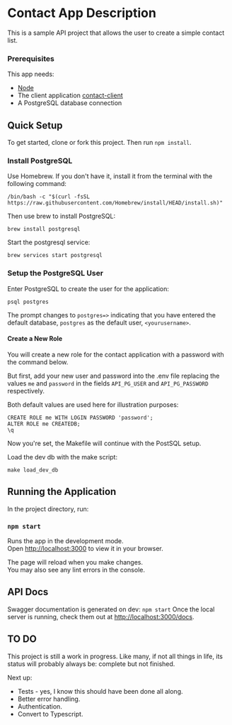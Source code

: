 # Contact App Description

This is a sample API project that allows the user to create a simple contact list.

### Prerequisites
This app needs:

* [Node](https://nodejs.org/en/download/)
* The client application [contact-client](https://github.com/hzoppetti/contact-client)
* A PostgreSQL database connection

## Quick Setup

To get started, clone or fork this project.
Then run `npm install`.

### Install PostgreSQL
Use Homebrew. If you don't have it, install it from the terminal with the following command:
``` shell
/bin/bash -c "$(curl -fsSL https://raw.githubusercontent.com/Homebrew/install/HEAD/install.sh)"
```

Then use brew to install PostgreSQL:
``` shell
brew install postgresql
```

Start the postgresql service:
``` shell
brew services start postgresql
```

### Setup the PostgreSQL User
Enter PostgreSQL to create the user for the application:
``` shell
psql postgres
```

The prompt changes to `postgres=>` indicating that you have entered the default
database, `postgres` as the default user, `<yourusername>`.

#### Create a New Role
You will create a new role for the contact application with a password with the command below.

But first, add your new user and password into the .env file replacing the values `me` and
`password` in the fields `API_PG_USER` and `API_PG_PASSWORD` respectively.

Both default values are used here for illustration purposes:

``` shell
CREATE ROLE me WITH LOGIN PASSWORD 'password';
ALTER ROLE me CREATEDB;
\q
```

Now you're set, the Makefile will continue with the PostSQL setup.

Load the dev db with the make script:
``` shell
make load_dev_db
```

## Running the Application

In the project directory, run:

### `npm start`

Runs the app in the development mode.\
Open [http://localhost:3000](http://localhost:3000) to view it in your browser.

The page will reload when you make changes.\
You may also see any lint errors in the console.

## API Docs
Swagger documentation is generated on dev: `npm start`
Once the local server is running, check them out at
[http://localhost:3000/docs](http://localhost:3000/docs).

## TO DO
This project is still a work in progress. Like many, if not all things
in life, its status will probably always be: complete but not finished.

Next up:

* Tests - yes, I know this should have been done all along.
* Better error handling.
* Authentication.
* Convert to Typescript.
